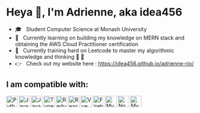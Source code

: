 # Heya 👋, I'm Adrienne, aka idea456
- 🎓 &nbsp; Student Computer Science at Monash University
- 🔭 &nbsp; Currently learning on building my knowledge on MERN stack and obtaining the AWS Cloud Practitioner certification
- 🌱 &nbsp; Currently training hard on Leetcode to master my algorithmic knowledge and thinking 💪 🧠 
- 👉 &nbsp; Check out my website here : https://idea456.github.io/adrienne-rio/
## I am compatible with:
<img align="left" alt="Python" width="30px" height="30px" src="https://cdn.jsdelivr.net/npm/simple-icons@v3/icons/python.svg" />
<img align="left" alt="Java" width="30px" height="30px" src="https://cdn.jsdelivr.net/npm/simple-icons@v3/icons/java.svg" />
<img align="left" alt="Javascript" width="30px" height="30px" src="https://cdn.jsdelivr.net/npm/simple-icons@v3/icons/javascript.svg" />
<img align="left" alt="Typescript" width="30px" height="30px" src="https://cdn.jsdelivr.net/npm/simple-icons@v3/icons/typescript.svg" />
<img align="left" alt="Redux" width="30px" height="30px" src="https://cdn.jsdelivr.net/npm/simple-icons@v3/icons/redux.svg" />
<img align="left" alt="React" width="30px" height="30px" src="https://cdn.jsdelivr.net/npm/simple-icons@v3/icons/react.svg" />
<img align="left" alt="Vue" width="30px" height="30px" src="https://cdn.jsdelivr.net/npm/simple-icons@v3/icons/vue-dot-js.svg" />
<img align="left" alt="Firebase" width="30px" height="30px" src="https://cdn.jsdelivr.net/npm/simple-icons@v3/icons/firebase.svg" />
<img align="left" alt="MySQL" width="30px" height="30px" src="https://cdn.jsdelivr.net/npm/simple-icons@v3/icons/mysql.svg" />
<img align="left" alt="NodeJS" width="30px" height="30px" src="https://cdn.jsdelivr.net/npm/simple-icons@v3/icons/node-dot-js.svg" />
<img align="left" alt="MySQL" width="30px" height="30px" src="https://cdn.jsdelivr.net/npm/simple-icons@v3/icons/haskell.svg" />




